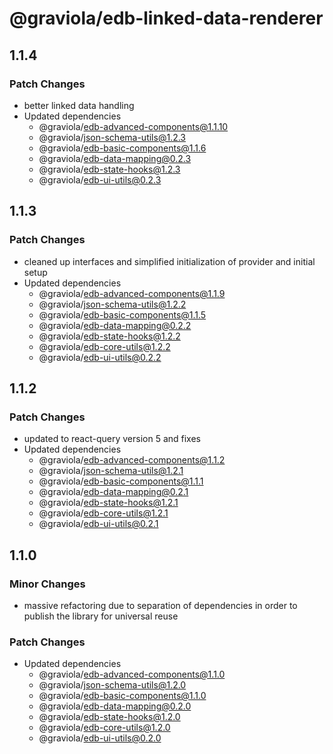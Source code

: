 # @graviola/edb-linked-data-renderer

## 1.1.4

### Patch Changes

- better linked data handling
- Updated dependencies
  - @graviola/edb-advanced-components@1.1.10
  - @graviola/json-schema-utils@1.2.3
  - @graviola/edb-basic-components@1.1.6
  - @graviola/edb-data-mapping@0.2.3
  - @graviola/edb-state-hooks@1.2.3
  - @graviola/edb-ui-utils@0.2.3

## 1.1.3

### Patch Changes

- cleaned up interfaces and simplified initialization of provider and initial setup
- Updated dependencies
  - @graviola/edb-advanced-components@1.1.9
  - @graviola/json-schema-utils@1.2.2
  - @graviola/edb-basic-components@1.1.5
  - @graviola/edb-data-mapping@0.2.2
  - @graviola/edb-state-hooks@1.2.2
  - @graviola/edb-core-utils@1.2.2
  - @graviola/edb-ui-utils@0.2.2

## 1.1.2

### Patch Changes

- updated to react-query version 5 and fixes
- Updated dependencies
  - @graviola/edb-advanced-components@1.1.2
  - @graviola/json-schema-utils@1.2.1
  - @graviola/edb-basic-components@1.1.1
  - @graviola/edb-data-mapping@0.2.1
  - @graviola/edb-state-hooks@1.2.1
  - @graviola/edb-core-utils@1.2.1
  - @graviola/edb-ui-utils@0.2.1

## 1.1.0

### Minor Changes

- massive refactoring due to separation of dependencies in order to publish the library for universal reuse

### Patch Changes

- Updated dependencies
  - @graviola/edb-advanced-components@1.1.0
  - @graviola/json-schema-utils@1.2.0
  - @graviola/edb-basic-components@1.1.0
  - @graviola/edb-data-mapping@0.2.0
  - @graviola/edb-state-hooks@1.2.0
  - @graviola/edb-core-utils@1.2.0
  - @graviola/edb-ui-utils@0.2.0
